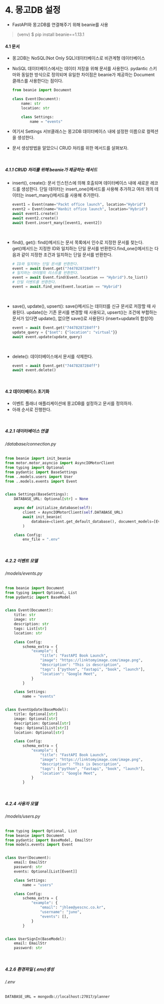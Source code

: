 # 4. 몽고DB 설정
- FastAPI와 몽고DB를 연결해주기 위해 beanie를 사용
> (venv) $ pip install beanie==1.13.1
#### 4.1 문서
- 몽고DB는 NoSQL(Not Only SQL)데이터베이스로 비관계형 데이터베이스
- NoSQL 데이터베이스에서는 데이터 저장을 위해 문서를 사용한다. pydantic 스키마와 동일한 방식으로 정의되며 유일한 차이점은 beanie가 제공하는 Document 클래스를 사용한다는 점이다.

    ```python
    from beanie import Document

    class Event(Document):
        name: str
        location: str

        class Settings:
            name = "events"
    ```
- 여기서 Settings 서브클래스는 몽고DB 데이터베이스 내에 설정한 이름으로 컬렉션을 생성한다.
- 문서 생성방법을 알았으니 CRUD 처리를 위한 메서드를 살펴보자.

<br/>

##### 4.1.1 CRUD 처리를 위해 beanie가 제공하는 메서드
  - insert(), create(): 문서 인스턴스에 의해 호출되며 데이터베이스 내에 새로운 레코드를 생성한다. 단일 데이터는 insert_one()메서드를 사용해 추가하고 여러 개의 데이터는 insert_many()메서드를 사용해 추가한다.
    ```python
    event1 = Event(name="Packt office launch", location="Hybrid")
    event2 = Event(name="Hanbit office launch", location="Hybrid")
    await event1.create()
    await event2.create()
    await Event.insert_many([event1, event2])
    ```

<br/>

- find(), get(): find()메서드는 문서 목록에서 인수로 지정한 문서를 찾는다.  
  get()메서드는 지정한 ID와 일치하는 단일 문서를 반환한다.find_one()메서드는
  다음과 같이 지정한 조건과 일치하는 단일 문서를 반환한다.
    ```python
    # ID와 일치하는 단일 문서를 반환한다.
    event = await Event.get("74478287284ff")
    # 일치하는 아이템의 리스트를 반환한다.
    event = await Event.find(Event.location == "Hybrid").to_list()
    # 단일 이벤트를 반환한다.
    event = await.find_one(Event.location == "Hybrid")
    ```

<br/>

- save(), update(), upsert(): save()메서드는 데이터를 신규 문서로 저장할 때 사용된다. update()는 기존 문서를 변경할 때 사용되고, upsert()는 조건에 부합하는 문서가 있다면 update(), 없으면 save()로 사용된다 (insert+update의 합성어)
    ```python
    event = await Event.get("74478287284ff")
    update_query = {"$set": {"location": "virtual"}}
    await event.update(update_query)
    ```

<br/>

- delete(): 데이터베이스에서 문서를 삭제한다. 
    ```python
    event = await Event.get("74478287284ff")
    await event.delete()
    ```

<br/>

#### 4.2 데이터베이스 초기화
- 이벤트 플래너 애플리케이션에 몽고DB를 설정하고 문서를 정의하자.
- 아래 순서로 진행한다.

<br/>

##### 4.2.1 데이터베이스 연결

###### /database/connection.py
```python
from beanie import init_beanie
from motor.motor_asyncio import AsyncIOMotorClient
from typing import Optional
from pydantic import BaseSettings
from ..models.users import User
from ..models.events import Event


class Settings(BaseSettings):
    DATABASE_URL: Optional[str] = None

    async def initialize_database(self):
        client = AsyncIOMotorClient(self.DATABASE_URL)
        await init_beanie(
            database=client.get_default_database(), document_models=[Event, User]
        )

    class Config:
        env_file = ".env"

```

<br/>

##### 4.2.2 이벤트 모델

###### /models/events.py
```python
from beanie import Document
from typing import Optional, List
from pydantic import BaseModel


class Event(Document):
    title: str
    image: str
    description: str
    tags: List[str]
    location: str

    class Config:
        schema_extra = {
            "example": {
                "title": "FastAPI Book Launch",
                "image": "https://linktomyimage.com/image.png",
                "description": "This is description",
                "tags": ["python", "fastapi", "book", "launch"],
                "location": "Google Meet",
            }
        }

    class Settings:
        name = "events"


class EventUpdate(BaseModel):
    title: Optional[str]
    image: Optional[str]
    description: Optional[str]
    tags: Optional[List[str]]
    location: Optional[str]

    class Config:
        schema_extra = {
            "example": {
                "title": "FastAPI Book Launch",
                "image": "https://linktomyimage.com/image.png",
                "description": "This is Description",
                "tags": ["python", "fastapi", "book", "launch"],
                "location": "Google Meet",
            }
        }
```

<br/>

##### 4.2.4 사용자 모델

###### /models/users.py
```python
from typing import Optional, List
from beanie import Document
from pydantic import BaseModel, EmailStr
from models.events import Event


class User(Document):
    email: EmailStr
    password: str
    events: Optional[List[Event]]

    class Settings:
        name = "users"

    class Config:
        schema_extra = {
            "example": {
                "email": "jhlee@yescnc.co.kr",
                "username": "juno",
                "events": [],
            }
        }


class UserSignIn(BaseModel):
    email: EmailStr
    password: str
```

<br/>

##### 4.2.6 환경파일 (.env)생성

###### /.env
```
DATABASE_URL = mongodb://localhost:27017/planner
```